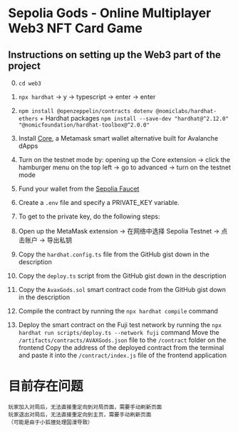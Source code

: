 # Sepolia Gods - Online Multiplayer Web3 NFT Card Game

## Instructions on setting up the Web3 part of the project

0. `cd web3`
1. `npx hardhat` -> y → typescript → enter → enter
2. `npm install @openzeppelin/contracts dotenv @nomiclabs/hardhat-ethers` + Hardhat packages `npm install --save-dev "hardhat@^2.12.0" "@nomicfoundation/hardhat-toolbox@^2.0.0"`
3. Install [Core](https://chrome.google.com/webstore/detail/core/agoakfejjabomempkjlepdflaleeobhb), a Metamask smart wallet alternative built for Avalanche dApps
4. Turn on the testnet mode by: opening up the Core extension -> click the hamburger menu on the top left -> go to advanced -> turn on the testnet mode
5. Fund your wallet from the [Sepolia Faucet](https://sepoliafaucet.com/)
6. Create a `.env` file and specify a PRIVATE_KEY variable.
7. To get to the private key, do the following steps:
8. Open up the MetaMask extension -> 在网络中选择 Sepolia Testnet -> 点击账户 -> 导出私钥

9. Copy the `hardhat.config.ts` file from the GitHub gist down in the description
10. Copy the `deploy.ts` script from the GitHub gist down in the description
11. Copy the `AvaxGods.sol` smart contract code from the GitHub gist down in the description
12. Compile the contract by running the `npx hardhat compile` command
13. Deploy the smart contract on the Fuji test network by running the `npx hardhat run scripts/deploy.ts --network fuji` command
    Move the `/artifacts/contracts/AVAXGods.json` file to the `/contract` folder on the frontend
    Copy the address of the deployed contract from the terminal and paste it into the `/contract/index.js` file of the frontend application

# 目前存在问题

    玩家加入对局后，无法直接重定向到对局页面，需要手动刷新页面
    玩家退出对局后，无法直接重定向到主页，需要手动刷新页面
    （可能是由于小狐狸处理国漫导致）
